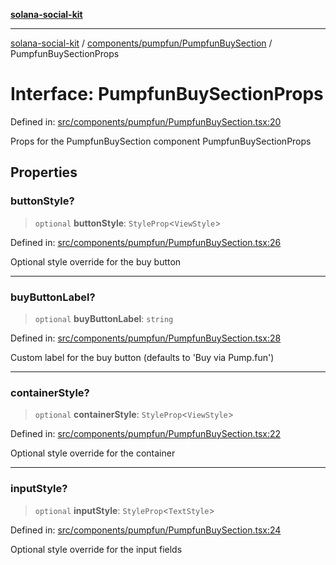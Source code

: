 [**solana-social-kit**](../../../../README.md)

***

[solana-social-kit](../../../../README.md) / [components/pumpfun/PumpfunBuySection](../README.md) / PumpfunBuySectionProps

# Interface: PumpfunBuySectionProps

Defined in: [src/components/pumpfun/PumpfunBuySection.tsx:20](https://github.com/SendArcade/solana-social-starter/blob/98f94bb63d3814df24512365f6ae706d273e698f/src/components/pumpfun/PumpfunBuySection.tsx#L20)

Props for the PumpfunBuySection component
 PumpfunBuySectionProps

## Properties

### buttonStyle?

> `optional` **buttonStyle**: `StyleProp`\<`ViewStyle`\>

Defined in: [src/components/pumpfun/PumpfunBuySection.tsx:26](https://github.com/SendArcade/solana-social-starter/blob/98f94bb63d3814df24512365f6ae706d273e698f/src/components/pumpfun/PumpfunBuySection.tsx#L26)

Optional style override for the buy button

***

### buyButtonLabel?

> `optional` **buyButtonLabel**: `string`

Defined in: [src/components/pumpfun/PumpfunBuySection.tsx:28](https://github.com/SendArcade/solana-social-starter/blob/98f94bb63d3814df24512365f6ae706d273e698f/src/components/pumpfun/PumpfunBuySection.tsx#L28)

Custom label for the buy button (defaults to 'Buy via Pump.fun')

***

### containerStyle?

> `optional` **containerStyle**: `StyleProp`\<`ViewStyle`\>

Defined in: [src/components/pumpfun/PumpfunBuySection.tsx:22](https://github.com/SendArcade/solana-social-starter/blob/98f94bb63d3814df24512365f6ae706d273e698f/src/components/pumpfun/PumpfunBuySection.tsx#L22)

Optional style override for the container

***

### inputStyle?

> `optional` **inputStyle**: `StyleProp`\<`TextStyle`\>

Defined in: [src/components/pumpfun/PumpfunBuySection.tsx:24](https://github.com/SendArcade/solana-social-starter/blob/98f94bb63d3814df24512365f6ae706d273e698f/src/components/pumpfun/PumpfunBuySection.tsx#L24)

Optional style override for the input fields
